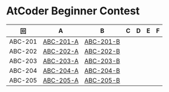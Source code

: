# AtCoder Beginner Contest

| 回 | A | B | C | D | E | F |
|:---:|:---:|:---:|:---:|:---:|:---:|:---:|
| ABC-201 | [ABC-201-A](ABC-201-A.py) | [ABC-201-B](ABC-201-B.py) |  |  |  |  |
| ABC-202 | [ABC-202-A](ABC-202-A.py) | [ABC-202-B](ABC-202-B.py) |  |  |  |  |
| ABC-203 | [ABC-203-A](ABC-203-A.py) | [ABC-203-B](ABC-203-B.py) |  |  |  |  |
| ABC-204 | [ABC-204-A](ABC-204-A.py) | [ABC-204-B](ABC-204-B.py) |  |  |  |  |
| ABC-205 | [ABC-205-A](ABC-205-A.py) | [ABC-205-B](ABC-205-B.py) |  |  |  |  |
